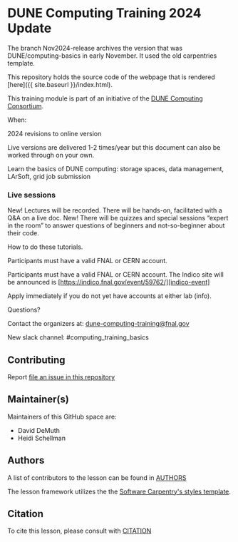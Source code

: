 
DUNE Computing Training 2024 Update
========================================

The branch Nov2024-release archives the version that was DUNE/computing-basics in early November. It used the old carpentries template. 

This repository holds the source code of the webpage that is rendered [here]({{ site.baseurl }}/index.html). 

This training module is part of an initiative of the [DUNE Computing Consortium](https://dunescience.org/).


When:

2024 revisions to online version

Live versions are delivered 1-2 times/year but this document can also be worked through on your own. 

Learn the basics of DUNE computing:  storage spaces, data management, LArSoft, grid job submission

### Live sessions

New! Lectures will be recorded. 
There will be hands-on, facilitated with a Q&A on a live doc.
New! There will be quizzes and special sessions “expert in the room” to answer questions of beginners and not-so-beginner about their code.

How to do these tutorials.

Participants must have a valid FNAL or CERN account. 


Participants must have a valid FNAL or CERN account. The Indico site  will be announced is [https://indico.fnal.gov/event/59762/][indico-event]

Apply immediately if you do not yet have accounts at either lab (info).

Questions?

Contact the organizers at: dune-computing-training@fnal.gov 

New slack channel: #computing_training_basics

## Contributing

Report [file an issue in this repository](https://github.com/DUNE/computing-training/issues)

## Maintainer(s)

Maintainers of this GitHub space are:

* David DeMuth
* Heidi Schellman

## Authors

A list of contributors to the lesson can be found in [AUTHORS](AUTHORS)

The lesson framework utilizes the the [Software Carpentry's styles template][carpentry-source].

## Citation

To cite this lesson, please consult with [CITATION](CITATION)

[indico-event]: https://indico.fnal.gov/event/59762/
[carpentry-source]: https://github.com/carpentries/lesson-example
